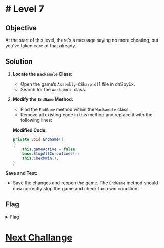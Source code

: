 # # Level 7

## Objective

At the start of this level, there's a message saying no more cheating, but you've taken care of that already.

## Solution

1. **Locate the `Wackamole` Class:**
   
   - Open the game’s `Assembly-CSharp.dll` file in dnSpyEx.
   - Search for the `Wackamole` class.

2. **Modify the `EndGame` Method:**
   
   - Find the `EndGame` method within the `Wackamole` class.
   - Remove all existing code in this method and replace it with the following lines:
   
   **Modified Code:**
   
   ```csharp
   private void EndGame()
   {
       this.gameActive = false;
       base.StopAllCoroutines();
       this.CheckWin();
   }
   ```

**Save and Test:**

- Save the changes and reopen the game. The `EndGame` method should now correctly stop the game and check for a win condition.

## Flag

<details>
<summary>Flag</summary>
GHCTF{nice_shooting_tex}  
</details>

# [Next Challange](level8.md)
